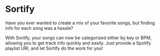 # Sortify

Have you ever wanted to create a mix of your favorite songs, but finding info for each song was a hassle? 

With Soritfy, your songs can now be categorized either by key or BPM, allowing you to get track info quickly and easily. Just provide a Spotify playlist URI, and let Sortify do the work for you!
